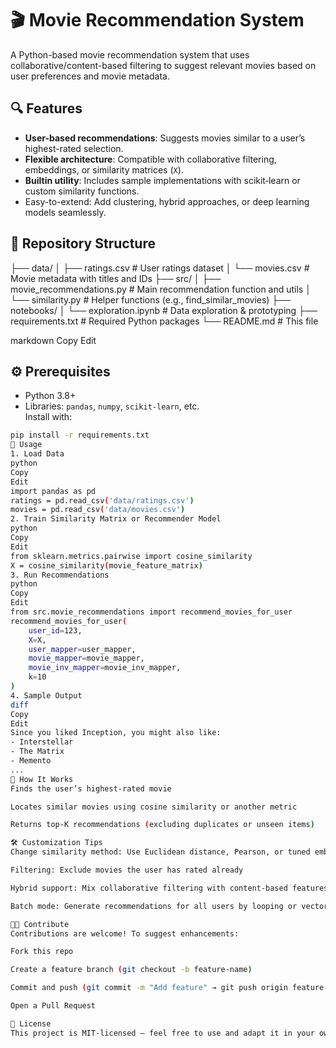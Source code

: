 # 🎬 Movie Recommendation System

A Python-based movie recommendation system that uses collaborative/content-based filtering to suggest relevant movies based on user preferences and movie metadata.

## 🔍 Features

- **User-based recommendations**: Suggests movies similar to a user’s highest-rated selection.
- **Flexible architecture**: Compatible with collaborative filtering, embeddings, or similarity matrices (`X`).
- **Builtin utility**: Includes sample implementations with scikit‑learn or custom similarity functions.
- Easy-to-extend: Add clustering, hybrid approaches, or deep learning models seamlessly.

## 📁 Repository Structure

├── data/
│ ├── ratings.csv # User ratings dataset
│ └── movies.csv # Movie metadata with titles and IDs
├── src/
│ ├── movie_recommendations.py # Main recommendation function and utils
│ └── similarity.py # Helper functions (e.g., find_similar_movies)
├── notebooks/
│ └── exploration.ipynb # Data exploration & prototyping
├── requirements.txt # Required Python packages
└── README.md # This file

markdown
Copy
Edit

## ⚙️ Prerequisites

- Python 3.8+  
- Libraries: `pandas`, `numpy`, `scikit-learn`, etc.  
Install with:
```bash
pip install -r requirements.txt
🚀 Usage
1. Load Data
python
Copy
Edit
import pandas as pd
ratings = pd.read_csv('data/ratings.csv')
movies = pd.read_csv('data/movies.csv')
2. Train Similarity Matrix or Recommender Model
python
Copy
Edit
from sklearn.metrics.pairwise import cosine_similarity
X = cosine_similarity(movie_feature_matrix)
3. Run Recommendations
python
Copy
Edit
from src.movie_recommendations import recommend_movies_for_user
recommend_movies_for_user(
    user_id=123,
    X=X,
    user_mapper=user_mapper,
    movie_mapper=movie_mapper,
    movie_inv_mapper=movie_inv_mapper,
    k=10
)
4. Sample Output
diff
Copy
Edit
Since you liked Inception, you might also like:
- Interstellar
- The Matrix
- Memento
...
🧠 How It Works
Finds the user’s highest-rated movie

Locates similar movies using cosine similarity or another metric

Returns top-K recommendations (excluding duplicates or unseen items)

🛠️ Customization Tips
Change similarity method: Use Euclidean distance, Pearson, or tuned embeddings

Filtering: Exclude movies the user has rated already

Hybrid support: Mix collaborative filtering with content-based features

Batch mode: Generate recommendations for all users by looping or vectorizing

🧑‍💻 Contribute
Contributions are welcome! To suggest enhancements:

Fork this repo

Create a feature branch (git checkout -b feature-name)

Commit and push (git commit -m "Add feature" → git push origin feature-name)

Open a Pull Request

📄 License
This project is MIT-licensed — feel free to use and adapt it in your own work.
